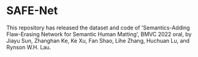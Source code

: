 # SAFE-Net
This repository has released the dataset and code of 'Semantics-Adding Flaw-Erasing Network for Semantic Human Matting', BMVC 2022 oral, by Jiayu Sun, Zhanghan Ke, Ke Xu, Fan Shao, Lihe Zhang, Huchuan Lu, and Rynson W.H. Lau.
